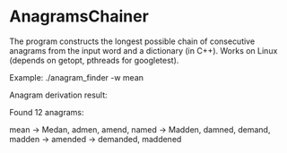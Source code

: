 # AnagramsChainer
The program constructs the longest possible chain of consecutive anagrams from the input word and a dictionary (in C++).
Works on Linux (depends on getopt, pthreads for googletest).

Example: ./anagram_finder -w mean 

Anagram derivation result:

Found 12 anagrams: 

mean -> Medan, admen, amend, named -> Madden, damned, demand, madden -> amended -> demanded, maddened

 
